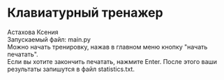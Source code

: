 # Клавиатурный тренажер    
Астахова Ксения  
Запускаемый файл: main.py  
Можно начать тренировку, нажав в главном меню кнопку "начать печатать".  
Если вы хотите закончить печатать, нажмите Enter. После этого ваши результаты запишутся в файл statistics.txt.
